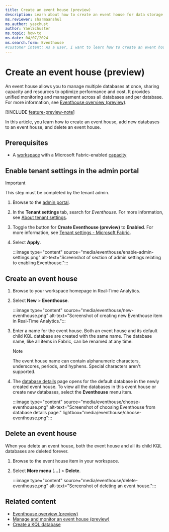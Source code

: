 ```yaml
---
title: Create an event house (preview)
description: Learn about how to create an event house for data storage in Real-Time Analytics.
ms.reviewer: sharmaanshul
ms.author: yaschust
author: YaelSchuster
ms.topic: how-to
ms.date: 04/07/2024
ms.search.form: Eventhouse
#customer intent: As a user, I want to learn how to create an event house for data storage in Real-Time Analytics so that I can effectively manage my data.
---
```

# Create an event house (preview)

An event house allows you to manage multiple databases at once, sharing capacity and resources to optimize performance and cost. It provides unified monitoring and management across all databases and per database. For more information, see [Eventhouse overview (preview)](eventhouse.md).

[!INCLUDE [feature-preview-note](../includes/feature-preview-note.md)]

In this article, you learn how to create an event house, add new databases to an event house, and delete an event house.

## Prerequisites

* A [workspace](../get-started/create-workspaces.md) with a Microsoft Fabric-enabled [capacity](../enterprise/licenses.md#capacity)

## Enable tenant settings in the admin portal

> [!IMPORTANT]
> This step must be completed by the tenant admin.

1. Browse to the [admin portal](../admin/admin-center.md).

1. In the **Tenant settings** tab, search for *Eventhouse*. For more information, see [About tenant settings](../admin/about-tenant-settings.md).
1. Toggle the button for **Create Eventhouse (preview)** to **Enabled**. For more information, see [Tenant settings - Microsoft Fabric](../admin/tenant-settings-index.md).
1. Select **Apply**.

    :::image type="content" source="media/eventhouse/enable-admin-settings.png" alt-text="Screenshot of section of admin settings relating to enabling Eventhouse.":::

## Create an event house

1. Browse to your workspace homepage in Real-Time Analytics.

1. Select **New** > **Eventhouse**.

    :::image type="content" source="media/eventhouse/new-eventhouse.png" alt-text="Screenshot of creating new Eventhouse item in Real-Time Analytics.":::

1. Enter a name for the event house. Both an event house and its default child KQL database are created with the same name. The database name, like all items in Fabric, can be renamed at any time.

    > [!NOTE]
    > The event house name can contain alphanumeric characters, underscores, periods, and hyphens. Special characters aren't supported.

1. The [database details](create-database.md#database-details) page opens for the default database in the newly created event house. To view all the databases in this event house or create new databases, select the **Eventhouse** menu item.

    :::image type="content" source="media/eventhouse/choose-eventhouse.png" alt-text="Screenshot of choosing Eventhouse from database details page." lightbox="media/eventhouse/choose-eventhouse.png":::

## Delete an event house

When you delete an event house, both the event house and all its child KQL databases are deleted forever.

1. Browse to the event house item in your workspace.
1. Select **More menu** [**...**] > **Delete**.

    :::image type="content" source="media/eventhouse/delete-eventhouse.png" alt-text="Screenshot of deleting an event house.":::

## Related content

* [Eventhouse overview (preview)](eventhouse.md)
* [Manage and monitor an event house (preview)](manage-monitor-eventhouse.md)
* [Create a KQL database](create-database.md)
